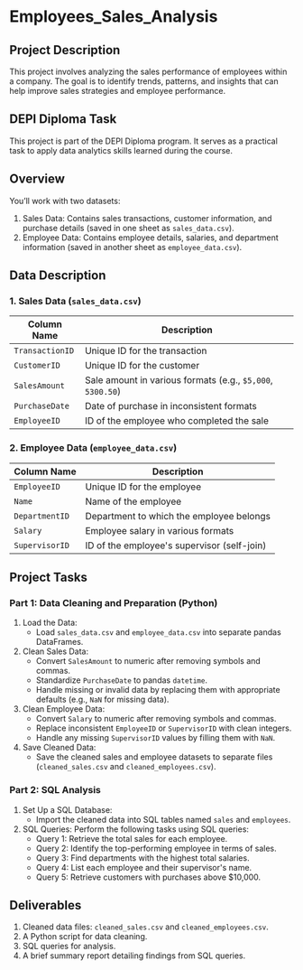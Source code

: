# Employees_Sales_Analysis

## Project Description
This project involves analyzing the sales performance of employees within a company. The goal is to identify trends, patterns, and insights that can help improve sales strategies and employee performance.

## DEPI Diploma Task
This project is part of the DEPI Diploma program. It serves as a practical task to apply data analytics skills learned during the course.

## Overview
You’ll work with two datasets:
1. Sales Data: Contains sales transactions, customer information, and purchase details (saved in one sheet as `sales_data.csv`).
2. Employee Data: Contains employee details, salaries, and department information (saved in another sheet as `employee_data.csv`).

## Data Description

### 1. Sales Data (`sales_data.csv`)
| Column Name       | Description                                  |
|-------------------|----------------------------------------------|
| `TransactionID`   | Unique ID for the transaction                |
| `CustomerID`      | Unique ID for the customer                   |
| `SalesAmount`     | Sale amount in various formats (e.g., `$5,000`, `5300.50`) |
| `PurchaseDate`    | Date of purchase in inconsistent formats     |
| `EmployeeID`      | ID of the employee who completed the sale    |

### 2. Employee Data (`employee_data.csv`)
| Column Name       | Description                                  |
|-------------------|----------------------------------------------|
| `EmployeeID`      | Unique ID for the employee                   |
| `Name`            | Name of the employee                         |
| `DepartmentID`    | Department to which the employee belongs     |
| `Salary`          | Employee salary in various formats           |
| `SupervisorID`    | ID of the employee's supervisor (self-join)  |

## Project Tasks

### Part 1: Data Cleaning and Preparation (Python)
1. Load the Data:
   - Load `sales_data.csv` and `employee_data.csv` into separate pandas DataFrames.
2. Clean Sales Data:
   - Convert `SalesAmount` to numeric after removing symbols and commas.
   - Standardize `PurchaseDate` to pandas `datetime`.
   - Handle missing or invalid data by replacing them with appropriate defaults (e.g., `NaN` for missing data).
3. Clean Employee Data:
   - Convert `Salary` to numeric after removing symbols and commas.
   - Replace inconsistent `EmployeeID` or `SupervisorID` with clean integers.
   - Handle any missing `SupervisorID` values by filling them with `NaN`.
4. Save Cleaned Data:
   - Save the cleaned sales and employee datasets to separate files (`cleaned_sales.csv` and `cleaned_employees.csv`).

### Part 2: SQL Analysis
1. Set Up a SQL Database:
   - Import the cleaned data into SQL tables named `sales` and `employees`.
2. SQL Queries:
   Perform the following tasks using SQL queries:
   - Query 1: Retrieve the total sales for each employee.
   - Query 2: Identify the top-performing employee in terms of sales.
   - Query 3: Find departments with the highest total salaries.
   - Query 4: List each employee and their supervisor's name.
   - Query 5: Retrieve customers with purchases above $10,000.

## Deliverables
1. Cleaned data files: `cleaned_sales.csv` and `cleaned_employees.csv`.
2. A Python script for data cleaning.
3. SQL queries for analysis.
4. A brief summary report detailing findings from SQL queries.